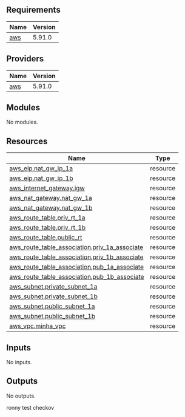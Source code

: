 ## Requirements

| Name | Version |
|------|---------|
| <a name="requirement_aws"></a> [aws](#requirement\_aws) | 5.91.0 |

## Providers

| Name | Version |
|------|---------|
| <a name="provider_aws"></a> [aws](#provider\_aws) | 5.91.0 |

## Modules

No modules.

## Resources

| Name | Type |
|------|------|
| [aws_eip.nat_gw_ip_1a](https://registry.terraform.io/providers/hashicorp/aws/5.91.0/docs/resources/eip) | resource |
| [aws_eip.nat_gw_ip_1b](https://registry.terraform.io/providers/hashicorp/aws/5.91.0/docs/resources/eip) | resource |
| [aws_internet_gateway.igw](https://registry.terraform.io/providers/hashicorp/aws/5.91.0/docs/resources/internet_gateway) | resource |
| [aws_nat_gateway.nat_gw_1a](https://registry.terraform.io/providers/hashicorp/aws/5.91.0/docs/resources/nat_gateway) | resource |
| [aws_nat_gateway.nat_gw_1b](https://registry.terraform.io/providers/hashicorp/aws/5.91.0/docs/resources/nat_gateway) | resource |
| [aws_route_table.priv_rt_1a](https://registry.terraform.io/providers/hashicorp/aws/5.91.0/docs/resources/route_table) | resource |
| [aws_route_table.priv_rt_1b](https://registry.terraform.io/providers/hashicorp/aws/5.91.0/docs/resources/route_table) | resource |
| [aws_route_table.public_rt](https://registry.terraform.io/providers/hashicorp/aws/5.91.0/docs/resources/route_table) | resource |
| [aws_route_table_association.priv_1a_associate](https://registry.terraform.io/providers/hashicorp/aws/5.91.0/docs/resources/route_table_association) | resource |
| [aws_route_table_association.priv_1b_associate](https://registry.terraform.io/providers/hashicorp/aws/5.91.0/docs/resources/route_table_association) | resource |
| [aws_route_table_association.pub_1a_associate](https://registry.terraform.io/providers/hashicorp/aws/5.91.0/docs/resources/route_table_association) | resource |
| [aws_route_table_association.pub_1b_associate](https://registry.terraform.io/providers/hashicorp/aws/5.91.0/docs/resources/route_table_association) | resource |
| [aws_subnet.private_subnet_1a](https://registry.terraform.io/providers/hashicorp/aws/5.91.0/docs/resources/subnet) | resource |
| [aws_subnet.private_subnet_1b](https://registry.terraform.io/providers/hashicorp/aws/5.91.0/docs/resources/subnet) | resource |
| [aws_subnet.public_subnet_1a](https://registry.terraform.io/providers/hashicorp/aws/5.91.0/docs/resources/subnet) | resource |
| [aws_subnet.public_subnet_1b](https://registry.terraform.io/providers/hashicorp/aws/5.91.0/docs/resources/subnet) | resource |
| [aws_vpc.minha_vpc](https://registry.terraform.io/providers/hashicorp/aws/5.91.0/docs/resources/vpc) | resource |

## Inputs

No inputs.

## Outputs

No outputs.

ronny test checkov